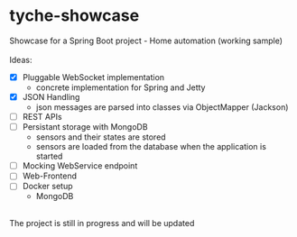 # tyche-showcase
Showcase for a Spring Boot project - Home automation (working sample)<br />
<br />
Ideas:<br />
* [x] Pluggable WebSocket implementation
  - concrete implementation for Spring and Jetty
* [x] JSON Handling
  - json messages are parsed into classes via ObjectMapper (Jackson)
* [ ] REST APIs
* [ ] Persistant storage with MongoDB
  - sensors and their states are stored
  - sensors are loaded from the database when the application is started
* [ ] Mocking WebService endpoint
* [ ] Web-Frontend
* [ ] Docker setup
  - MongoDB

<br />
The project is still in progress and will be updated
